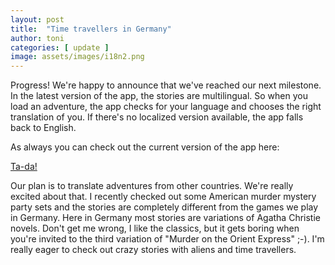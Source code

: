 ```yaml
---
layout: post
title:  "Time travellers in Germany"
author: toni
categories: [ update ]
image: assets/images/i18n2.png
---
```

Progress! We're happy to announce that we've reached our next milestone. In the latest version of the app, the stories are multilingual. So when you load an adventure, the app checks for your language and chooses the right translation  of you. If there's no localized version available, the app falls back to English. 

As always you can check out the current version of the app here:


[Ta-da!](/preview/)

Our plan is to translate adventures from other countries. We're really excited about that. I recently checked out some American murder mystery party sets and the stories are completely different from the games we play in Germany. Here in Germany most stories are variations of Agatha Christie novels. Don't get me wrong, I like the classics, but it gets boring when you're invited to the third variation of "Murder on the Orient Express" ;-). I'm really eager to check out crazy stories with aliens and time travellers. 

